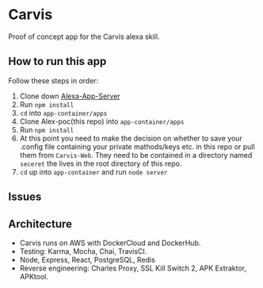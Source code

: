 # Carvis

Proof of concept app for the Carvis alexa skill.

## How to run this app

Follow these steps in order:
1. Clone down [Alexa-App-Server](https://github.com/complex-joins/alexa-app-server)
2. Run `npm install`
3. `cd` into `app-container/apps`
4. Clone Alex-poc(this repo) into `app-container/apps`
5. Run `npm install`
6. At this point you need to make the decision on whether to save your .config file containing your private mathods/keys etc. in this repo or pull them from `Carvis-Web`. They need to be contained in a directory named `seceret` the lives in the root directory of this repo. 
7. `cd` up into `app-container` and run `node server`


## Issues

## Architecture
- Carvis runs on AWS with DockerCloud and DockerHub.
- Testing: Karma, Mocha, Chai, TravisCI.
- Node, Express, React, PostgreSQL, Redis
- Reverse engineering: Charles Proxy, SSL Kill Switch 2, APK Extraktor, APKtool.
